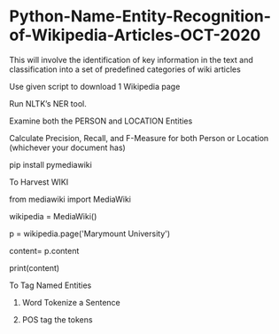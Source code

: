 # Python-Name-Entity-Recognition-of-Wikipedia-Articles-OCT-2020
This will involve the identification of key information in the text and classification into a set of predefined categories of wiki articles 

Use given script to download 1 Wikipedia page

Run NLTK’s NER tool.

Examine both the PERSON and LOCATION Entities

Calculate Precision, Recall, and F-Measure for both Person or Location (whichever your document has)
 

pip install pymediawiki

To Harvest WIKI

from mediawiki import MediaWiki

wikipedia = MediaWiki()

p = wikipedia.page('Marymount University')

content= p.content

print(content)




To Tag Named Entities

1) Word Tokenize a Sentence

2) POS tag the tokens
